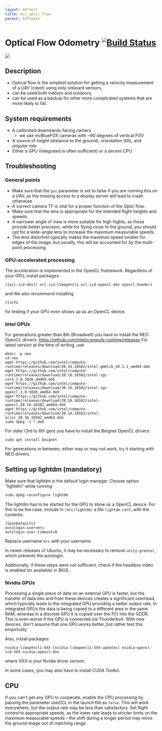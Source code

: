 ```yaml
---
layout: default
title: mrs_optic_flow
parent: Software
---
```

# Optical Flow Odometry [![Build Status](https://travis-ci.com/ctu-mrs/mrs_optic_flow.svg?branch=master)](https://travis-ci.com/ctu-mrs/mrs_optic_flow)

![](.fig/thumbnail.jpg)

## Description

* Optical flow is the simplest solution for getting a velocity measurement of a UAV (robot) using only onboard sensors,
* can be used both indoors and outdoors,
* can be used as a backup for other more complicated systems that are more likely to fail.

## System requirements

* A calibrated downwards-facing camera
  * we use mvBlueFOX cameras with ~90 degrees of vertical FOV
* A source of *height* (distance to the ground), *orientation* (tilt), and *angular rate*
* Either a GPU (Integrated is often sufficient) or a decent CPU.

## Troubleshooting

### General points

* Make sure that the `gui` parameter is set to false if you are running this on a UAV, as the missing access to a display server will lead to crash otherwise.
* A correct camera TF is vital for a proper function of the Optic flow.
* Make sure that the lens is appropriate for the intended flight heights and speeds.
* A narrower angle of view is more suitable for high flights, as these provide better precision, while for flying close to the ground, you should opt for a wide-angle lens to increase the maximum measurable speeds.
* The lens distortion typically makes the maximum speed smaller for edges of the image, but usually, this will be accounted for by the multi-point processing.

### GPU-accelerated processing

The acceleration is implemented in the OpenCL framework.
Regardless of your GPU, install packages:
```
[[ocl-icd-dev]] ocl-icd-libopencl1 ocl-icd-opencl-dev opencl-headers
```
and We also recommend installing
```
clinfo
```
for testing if your GPU even shows up as an OpenCL device.

### Intel GPUs

For generations greater than 8th (Broadwell) you have to install the NEO OpenCL drivers:
https://github.com/intel/compute-runtime/releases
For latest version at the time of writing, use:
```
mkdir -p neo
cd neo
wget https://github.com/intel/compute-runtime/releases/download/20.16.16582/intel-gmmlib_20.1.1_amd64.deb
wget https://github.com/intel/compute-runtime/releases/download/20.16.16582/intel-igc-core_1.0.3826_amd64.deb
wget https://github.com/intel/compute-runtime/releases/download/20.16.16582/intel-igc-opencl_1.0.3826_amd64.deb
wget https://github.com/intel/compute-runtime/releases/download/20.16.16582/intel-opencl_20.16.16582_amd64.deb
wget https://github.com/intel/compute-runtime/releases/download/20.16.16582/intel-ocloc_20.16.16582_amd64.deb
sudo dpkg -i *.deb
```

For older (3rd to 6th gen) you have to install the Beignet OpenCL drivers:
```
sudo apt install beignet
```

For generations in between, either may or may not work, try it starting with NEO drivers.

## Setting up lightdm (mandatory)

Make sure that lightdm is the default login manager. Choose option "lightdm" while running:
```bash
sudo dpkg-reconfigure lightdm
```

The lightdm has to be started for the GPU to show as a OpenCL device.
For this to be the case, include in `/etc/lightdm/` a file `lightdm.conf`, with the contents:
```
[SeatDefaults]
autologin-user=mrs
autologin-user-timeout=0
```
Replace username `mrs` with your username.

In newer releases of Ubuntu, it may be necessary to remove `unity-greeter`, which prevents the autologin.

Additionally, if these steps were not sufficient, check if the headless video is enabled (or available) in BIOS.

### Nvidia GPUs

Processing a single piece of data on an external GPU is faster, but the transfer of data into and from these devices creates a significant overhead, which typically leads to the integrated GPU providing a better output rate.
In integrated GPUs the data is being copied to a different area in the same RAM, whereas in a discrete GPU it is copied over the PCI into the GDDR.
This is even worse if the GPU is connected via Thunderbolt.
With new devices, don't assume that one GPU works better, but rather test this empirically.

Also, install packages:
```
nvidia-libopencl1-XXX [nvidia-libopencl1-XXX-updates] nvidia-opencl-icd-XXX nvidia-opencl-dev
```
where XXX is your Nvidia driver version.

In some cases, you may also have to install CUDA Toolkit.

## CPU

If you can't get any GPU to cooperate, enable the CPU processing by passing the parameter useOCL in the launch file as `false`.
This will work everywhere, but the output rate may be less than satisfactory.
Set flight control to appropriate speeds, as the lower rate leads to stricter limits on the maximum measurable speeds - the shift during a longer period may move the ground image out of matching range.
